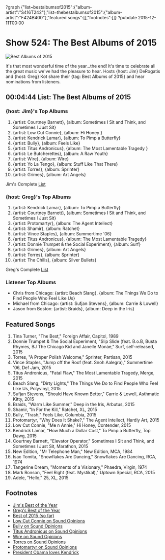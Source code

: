 ?graph {"list~bestalbumsof2015":{"album-artist":"S416T242"},"list~thebestalbumsof2015":{"album-artist":"F424B400"},"featured songs":[],"footnotes":[]}
?pubdate 2015-12-11T00:00

# Show 524: The Best Albums of 2015

![Best Albums of 2015](http://sound-images.s3.amazonaws.com/images/2015/bestof2015_web.jpg)

It's that most wonderful time of the year...the end!  It's time to celebrate all the great music we've had the pleasure to hear. Hosts {host: Jim} DeRogatis and {host: Greg} Kot share their {tag: Best Albums of 2015} and hear nominations from listeners.


## 00:04:44 List: The Best Albums of 2015

### {host: Jim}'s Top Albums
1. {artist: Courtney Barnett}, {album: Sometimes I Sit and Think, and Sometimes I Just Sit} 
2. {artist: Low Cut Connie}, {album: Hi Honey }
3. {artist: Kendrick Lamar}, {album: To Pimp a Butterfly} 
4. {artist: Bully}, {album: Feels Like}
5. {artist: Titus Andronicus}, {album: The Most Lamentable Tragedy }
6. {artist: Le Butcherettes}, {album: A Raw Youth} 
7. {artist: Wire}, {album: Wire} 
8. {artist: Yo La Tengo}, {album: Stuff Like That There} 
9. {artist: Torres}, {album: Sprinter}
10. {artist: Grimes}, {album: Art Angels}  

Jim's Complete [List](http://www.wbez.org/blogs/jim-derogatis/2015-12/counting-down-my-40-favorite-albums-2015-part-1-114075)

### {host: Greg}'s Top Albums
1. {artist: Kendrick Lamar}, {album: To Pimp a Butterfly}
2. {artist: Courtney Barnett}, {album: Sometimes I Sit and Think, and Sometimes I Just Sit}
3. {artist: Protomartyr}, {album: The Agent Intellect}
4. {artist: Shamir}, {album: Ratchet}
5. {artist: Vince Staples}, {album: Summertime '06}
6. {artist: Titus Andronicus}, {album: The Most Lamentable Tragedy}
7. {artist: Donnie Trumpet & the Social Experiment}, {album: Surf}
8. {artist: Grimes}, {album: Art Angels}
9. {artist: Torres}, {album: Sprinter}
10. {artist: The Chills}, {album: Silver Bullets}

Greg's Complete [List](http://www.chicagotribune.com/entertainment/music/kot/sc-best-pop-rock-albums-2015-ent-1202-20151203-column.html)

### Listener Top Albums

- Chris from Chicago: {artist: Beach Slang}, {album: The Things We Do to Find People Who Feel Like Us}
- Michael from Chicago: {artist: Sufjan Stevens}, {album: Carrie & Lowell}
- Jason from Boston: {artist: Braids}, {album: Deep in the Iris}


## Featured Songs

1. Tina Turner, "The Best," Foreign Affair, Capitol, 1989 
1. Donnie Trumpet & The Social Experiment, "Slip Slide (feat. B.o.B, Busta Rhymes, BJ The Chicago Kid and Janelle Monáe," Surf, self-released, 2015 
1. Torres, "A Proper Polish Welcome," Sprinter, Partisan, 2015 
1. Vince Staples, "Jump off the Roof (feat. Snoh Aalegra)," Summertime '06, Def Jam, 2015 
1. Titus Andronicus, "Fatal Flaw," The Most Lamentable Tragedy, Merge, 2015 
1. Beach Slang, "Dirty Lights," The Things We Do to Find People Who Feel Like Us, Polyvinyl, 2015 
1. Sufjan Stevens, "Should Have Known Better," Carrie & Lowell, Asthmatic Kitty, 2015 
1. Braids, "Warm Like Summer," Deep in the Iris, Arbutus, 2015 
1. Shamir, "In For the Kill," Ratchet, XL, 2015 
1. Bully, "Trash," Feels Like, Columbia, 2015 
1. Protomartyr, "Why Does It Shake?," The Agent Intellect, Hardly Art, 2015 
1. Low Cut Connie, "Me n Annie," Hi Honey, Contender, 2015 
1. Kendrick Lamar, "How Much a Dollar Cost," To Pimp a Butterfly, Top Dawg, 2015 
1. Courtney Barnett, "Elevator Operator," Sometimes I Sit and Think, and Sometimes I Just Sit, Marathon, 2015 
1. New Edition, "Mr Telephone Man," New Edition, MCA, 1984 
1. Isao Tomita, "Snowflakes Are Dancing," Snowflakes Are Dancing, RCA, 1974 
1. Tangerine Dream, "Moments of a Visionary," Phaedra, Virgin, 1974 
1. Mark Ronson, "Feel Right (feat. Mystikal)," Uptown Special, RCA, 2015 
1. Adele, "Hello," 25, XL, 2015 

## Footnotes
- [Jim's Best of the Year](http://www.wbez.org/blogs/jim-derogatis/2015-12/counting-down-my-40-favorite-albums-2015-part-1-114075)
- [Greg's Best of the Year](http://www.chicagotribune.com/entertainment/music/kot/sc-best-pop-rock-albums-2015-ent-1202-20151203-column.html)
- [Best of 2015 (so far)](/show/498)
- [Low Cut Connie on Sound Opinions](/show/519/#lowcutconnie)
- [Bully on Sound Opinions](/show/510/#bully)
- [Titus Andronicus on Sound Opinions](/show/284/#titusandronicus)
- [Wire on Sound Opinions](/show/512/#wire)
- [Torres on Sound Opinions](/show/501/#torres)
- [Protomartyr on Sound Opinions](/show/470/#protomartyr)
- [President Obama loves Kendrick](http://time.com/4143040/president-obama-kendrick-lamar-michelle-uptown-funk/)
